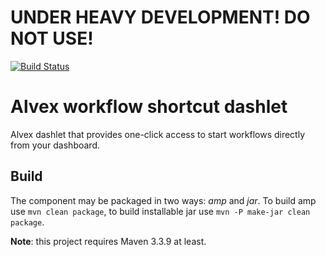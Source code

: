 # UNDER HEAVY DEVELOPMENT! DO NOT USE!

[![Build Status](https://travis-ci.org/ITDSystems/alvex-workflow-shortcut-dashlet.svg?branch=master)](https://travis-ci.org/ITDSystems/alvex-workflow-shortcut-dashlet)

Alvex workflow shortcut dashlet
========================

Alvex dashlet that provides one-click access to start workflows directly from your dashboard.

Build
-----

The component may be packaged in two ways: *amp* and *jar*.
To build amp use `mvn clean package`, to build installable jar use `mvn -P make-jar clean package`.

**Note**: this project requires Maven 3.3.9 at least.
